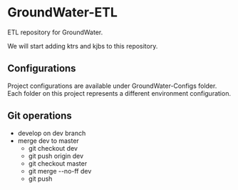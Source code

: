 # GroundWater-ETL

ETL repository for GroundWater.

We will start adding ktrs and kjbs to this repository.

## Configurations

Project configurations are available under GroundWater-Configs folder. Each folder on this project represents a different environment configuration.

## Git operations

* develop on dev branch
* merge dev to master
  * git checkout dev
  * git push origin dev
  * git checkout master
  * git merge --no-ff dev
  * git push